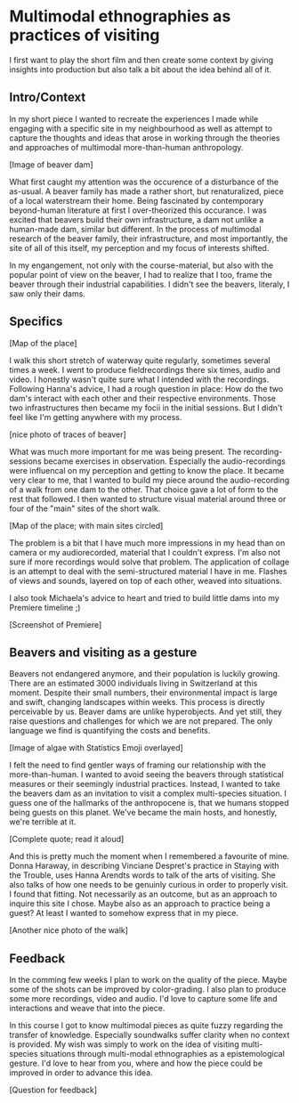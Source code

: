 # Multimodal ethnographies as practices of visiting

I first want to play the short film and then create some context by giving insights into production but also talk a bit about the idea behind all of it.

## Intro/Context

In my short piece I wanted to recreate the experiences I made while engaging with a specific site in my neighbourhood as well as attempt to capture the thoughts and ideas that arose in working through the theories and approaches of multimodal more-than-human anthropology.

[Image of beaver dam]

What first caught my attention was the occurence of a disturbance of the as-usual. A beaver family has made a rather short, but renaturalized, piece of a local waterstream their home. Being fascinated by contemporary beyond-human literature at first I over-theorized this occurance. I was excited that beavers build their own infrastructure, a dam not unlike a human-made dam, similar but different. In the process of multimodal research of the beaver family, their infrastructure, and most importantly, the site of all of this itself, my perception and my focus of interests shifted.

In my engangement, not only with the course-material, but also with the popular point of view on the beaver, I had to realize that I too, frame the beaver through their industrial capabilities. I didn't see the beavers, literaly, I saw only their dams. 

## Specifics

[Map of the place]

I walk this short stretch of waterway quite regularly, sometimes several times a week. I went to produce fieldrecordings there six times, audio and video. I honestly wasn't quite sure what I intended with the recordings. Following Hanna's advice, I had a rough question in place: How do the two dam's interact with each other and their respective environments. Those two infrastructures then became my focii in the initial sessions. But I didn't feel like I'm getting anywhere with my process.

[nice photo of traces of beaver]

What was much more important for me was being present. The recording-sessions became exercises in observation. Especially the audio-recordings were influencal on my perception and getting to know the place. It became very clear to me, that I wanted to build my piece around the audio-recording of a walk from one dam to the other. That choice gave a lot of form to the rest that followed. I then wanted to structure visual material around three or four of the "main" sites of the short walk.

[Map of the place; with main sites circled]

The problem is a bit that I have much more impressions in my head than on camera or my audiorecorded, material that I couldn't express. I'm also not sure if more recordings would solve that problem. The application of collage is an attempt to deal with the semi-structured material I have in me. Flashes of views and sounds, layered on top of each other, weaved into situations.

I also took Michaela's advice to heart and tried to build little dams into my Premiere timeline ;)

[Screenshot of Premiere]

## Beavers and visiting as a gesture

Beavers not endangered anymore, and their population is luckily growing. There are an estimated 3000 individuals living in Switzerland at this moment. Despite their small numbers, their environmental impact is large and swift, changing landscapes within weeks. This process is directly perceivable by us. Beaver dams are unlike hyperobjects. And yet still, they raise questions and challenges for which we are not prepared. The only language we find is quantifying the costs and benefits.

[Image of algae with Statistics Emoji overlayed]

I felt the need to find gentler ways of framing our relationship with the more-than-human. I wanted to avoid seeing the beavers through statistical measures or their seemingly industrial practices. Instead, I wanted to take the beavers dam as an invitation to visit a complex multi-species situation. I guess one of the hallmarks of the anthropocene is, that we humans stopped being guests on this planet. We've became the main hosts, and honestly, we're terrible at it. 

[Complete quote; read it aloud]

And this is pretty much the moment when I remembered a favourite of mine. Donna Haraway, in describing Vinciane Despret's practice in Staying with the Trouble, uses Hanna Arendts words to talk of the arts of visiting. She also talks of how one needs to be genuinly curious in order to properly visit. I found that fitting. Not necessarily as an outcome, but as an approach to inquire this site I chose. Maybe also as an approach to practice being a guest? At least I wanted to somehow express that in my piece.

[Another nice photo of the walk]

## Feedback

In the comming few weeks I plan to work on the quality of the piece. Maybe some of the shots can be improved by color-grading. I also plan to produce some more recordings, video and audio. I'd love to capture some life and interactions and weave that into the piece.

In this course I got to know multimodal pieces as quite fuzzy regarding the transfer of knowledge. Especially soundwalks suffer clarity when no context is provided. My wish was simply to work on the idea of visiting multi-species situations through multi-modal ethnographies as a epistemological gesture. I'd love to hear from you, where and how the piece could be improved in order to advance this idea.

[Question for feedback]
